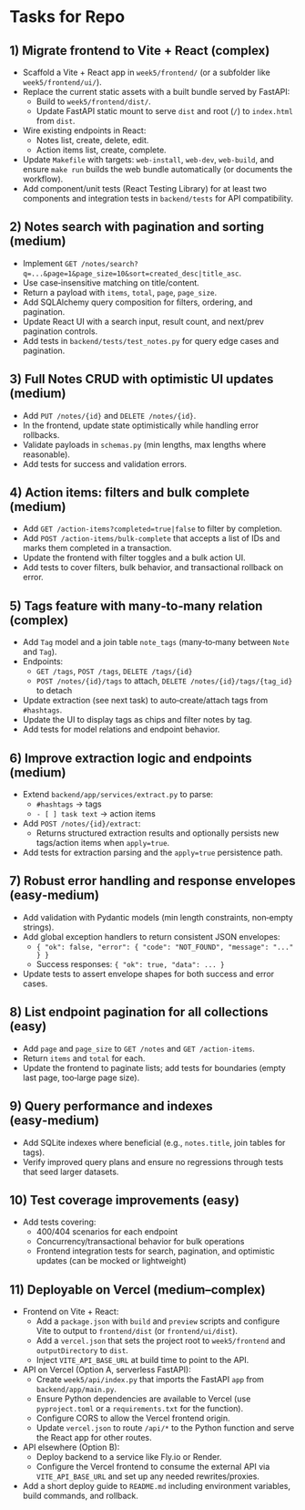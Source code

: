 # Tasks for Repo 

## 1) Migrate frontend to Vite + React (complex)
- Scaffold a Vite + React app in `week5/frontend/` (or a subfolder like `week5/frontend/ui/`).
- Replace the current static assets with a built bundle served by FastAPI:
  - Build to `week5/frontend/dist/`.
  - Update FastAPI static mount to serve `dist` and root (`/`) to `index.html` from `dist`.
- Wire existing endpoints in React:
  - Notes list, create, delete, edit.
  - Action items list, create, complete.
- Update `Makefile` with targets: `web-install`, `web-dev`, `web-build`, and ensure `make run` builds the web bundle automatically (or documents the workflow).
- Add component/unit tests (React Testing Library) for at least two components and integration tests in `backend/tests` for API compatibility.

## 2) Notes search with pagination and sorting (medium)
- Implement `GET /notes/search?q=...&page=1&page_size=10&sort=created_desc|title_asc`.
- Use case‑insensitive matching on title/content.
- Return a payload with `items`, `total`, `page`, `page_size`.
- Add SQLAlchemy query composition for filters, ordering, and pagination.
- Update React UI with a search input, result count, and next/prev pagination controls.
- Add tests in `backend/tests/test_notes.py` for query edge cases and pagination.

## 3) Full Notes CRUD with optimistic UI updates (medium)
- Add `PUT /notes/{id}` and `DELETE /notes/{id}`.
- In the frontend, update state optimistically while handling error rollbacks.
- Validate payloads in `schemas.py` (min lengths, max lengths where reasonable).
- Add tests for success and validation errors.

## 4) Action items: filters and bulk complete (medium)
- Add `GET /action-items?completed=true|false` to filter by completion.
- Add `POST /action-items/bulk-complete` that accepts a list of IDs and marks them completed in a transaction.
- Update the frontend with filter toggles and a bulk action UI.
- Add tests to cover filters, bulk behavior, and transactional rollback on error.

## 5) Tags feature with many‑to‑many relation (complex)
- Add `Tag` model and a join table `note_tags` (many‑to‑many between `Note` and `Tag`).
- Endpoints:
  - `GET /tags`, `POST /tags`, `DELETE /tags/{id}`
  - `POST /notes/{id}/tags` to attach, `DELETE /notes/{id}/tags/{tag_id}` to detach
- Update extraction (see next task) to auto‑create/attach tags from `#hashtags`.
- Update the UI to display tags as chips and filter notes by tag.
- Add tests for model relations and endpoint behavior.

## 6) Improve extraction logic and endpoints (medium)
- Extend `backend/app/services/extract.py` to parse:
  - `#hashtags` → tags
  - `- [ ] task text` → action items
- Add `POST /notes/{id}/extract`:
  - Returns structured extraction results and optionally persists new tags/action items when `apply=true`.
- Add tests for extraction parsing and the `apply=true` persistence path.

## 7) Robust error handling and response envelopes (easy‑medium)
- Add validation with Pydantic models (min length constraints, non‑empty strings).
- Add global exception handlers to return consistent JSON envelopes:
  - `{ "ok": false, "error": { "code": "NOT_FOUND", "message": "..." } }`
  - Success responses: `{ "ok": true, "data": ... }`
- Update tests to assert envelope shapes for both success and error cases.

## 8) List endpoint pagination for all collections (easy)
- Add `page` and `page_size` to `GET /notes` and `GET /action-items`.
- Return `items` and `total` for each.
- Update the frontend to paginate lists; add tests for boundaries (empty last page, too‑large page size).

## 9) Query performance and indexes (easy‑medium)
- Add SQLite indexes where beneficial (e.g., `notes.title`, join tables for tags).
- Verify improved query plans and ensure no regressions through tests that seed larger datasets.

## 10) Test coverage improvements (easy)
- Add tests covering:
  - 400/404 scenarios for each endpoint
  - Concurrency/transactional behavior for bulk operations
  - Frontend integration tests for search, pagination, and optimistic updates (can be mocked or lightweight)

## 11) Deployable on Vercel (medium–complex)
- Frontend on Vite + React:
  - Add a `package.json` with `build` and `preview` scripts and configure Vite to output to `frontend/dist` (or `frontend/ui/dist`).
  - Add a `vercel.json` that sets the project root to `week5/frontend` and `outputDirectory` to `dist`.
  - Inject `VITE_API_BASE_URL` at build time to point to the API.
- API on Vercel (Option A, serverless FastAPI):
  - Create `week5/api/index.py` that imports the FastAPI `app` from `backend/app/main.py`.
  - Ensure Python dependencies are available to Vercel (use `pyproject.toml` or a `requirements.txt` for the function).
  - Configure CORS to allow the Vercel frontend origin.
  - Update `vercel.json` to route `/api/*` to the Python function and serve the React app for other routes.
- API elsewhere (Option B):
  - Deploy backend to a service like Fly.io or Render.
  - Configure the Vercel frontend to consume the external API via `VITE_API_BASE_URL` and set up any needed rewrites/proxies.
- Add a short deploy guide to `README.md` including environment variables, build commands, and rollback.

